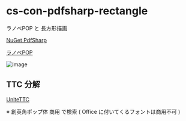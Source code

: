 # cs-con-pdfsharp-rectangle
ラノベPOP と 長方形描画

[NuGet PdfSharp](https://www.nuget.org/packages/PdfSharp/)

[ラノベPOP](http://www.fontna.com/blog/1706/)

![image](https://user-images.githubusercontent.com/1501327/131205500-896fa3b8-13c2-4cba-a7f6-aac7d365d146.png)


## TTC 分解
[UniteTTC](http://yozvox.web.fc2.com/556E697465545443.html)


※ 創英角ポップ体 商用 で検索 ( Office に付いてくるフォントは商用不可 )
